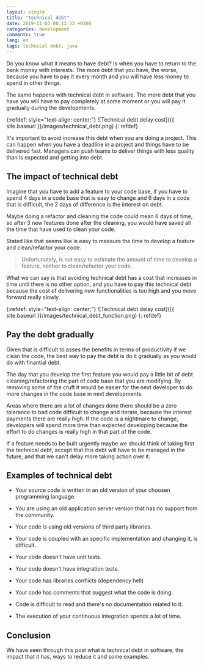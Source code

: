 ```yaml
---
layout: single
title: "Technical debt"
date: 2019-11-03 00:13:53 +0200
categories: development
comments: true
lang: en
tags: technical debt, java
---
```

Do you know what it means to have debt? Is when you have to return to the bank money with interests. The more debt that you have, the worse, because you have to pay it every month and you will have less money to spend in other things. 

The same happens with technical debt in software. The more debt that you have you will have to pay completely at some moment or you will pay it gradually during the developments.

{:refdef: style="text-align: center;"}
![Technical debt delay cost]({{ site.baseurl }}/images/technical_debt.png)
{: refdef}


It's important to avoid increase this debt when you are doing a project. This can happen when you have a deadline in a project and things have to be delivered fast. Managers can push teams to deliver things with less quality than is expected and getting into debt.


The impact of technical debt
------------------------------
Imagine that you have to add a feature to your code base, if you have to spend 4 days in a code base that is easy to change and 6 days in a code that is difficult, the 2 days of difference is the interest on debt. 

Maybe doing a refactor and cleaning the code could mean 6 days of time, so after 3 new features done after the cleaning, you would have saved all the time that have used to clean your code.

Stated like that seems like is easy to measure the time to develop a feature and clean/refactor your code. 

> Unfortunately, is not easy to estimate the amount of time to develop a feature, neither to clean/refactor your code. 

What we can say is that avoiding technical debt has a cost that increases in time until there is no other option, and you have to pay this technical debt because the cost of delivering new functionalities is too high and you move forward really slowly.

{:refdef: style="text-align: center;"}
![Technical debt delay cost]({{ site.baseurl }}/images/technical_debt_function.png)
{: refdef}

Pay the debt gradually
-------------------------------
Given that is difficult to asses the benefits in terms of productivity if we clean the code, the best way to pay the debt is do it gradually as you would do with finantial debt. 

The day that you develop the first feature you would pay a little bit of debt cleaning/refactoring the part of code base that you are modifying. By removing some of the cruft it would be easier for the next developer to do more changes in the code base in next developments.

Areas where there are a lot of changes done there should be a zero tolerance to bad code difficult to change and iterate, because the interest payments there are really high. If the code is a nightmare to change, developers will spend more time than expected developing because the effort to do changes is really high in that part of the code. 

If a feature needs to be built urgently maybe we should think of taking first the technical debt, accept that this debt will have to be managed in the future, and that we can't delay more taking action over it.

Examples of technical debt
-------------------------------
- Your source code is written in an old version of your choosen programming language.

- You are using an old application server version that has no support from the community.

- Your code is using old versions of third party libraries.

- Your code is coupled with an specific implementation and changing it, is difficult.

- Your code doesn't have unit tests.

- Your code doesn't have integration tests.

- Your code has libraries conflicts (dependency hell)

- Your code has comments that suggest what the code is doing.

- Code is difficult to read and there's no documentation related to it. 

- The execution of your continuous integration spends a lot of time. 

Conclusion
--------------------------------

We have seen through this post what is technical debt in software, the impact that it has, ways to reduce it and some examples. 
 















  













